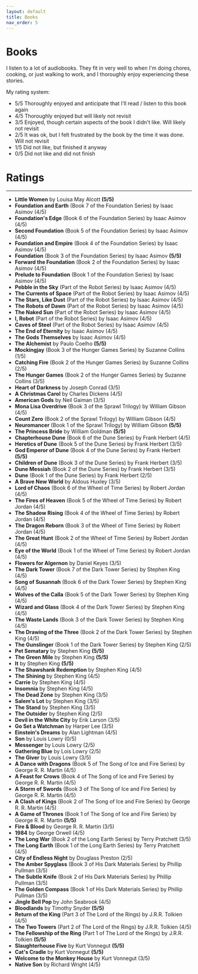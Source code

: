 ```yaml
---
layout: default
title: Books
nav_order: 5
---
```


# Books

I listen to a lot of audiobooks. They fit in very well to when I'm doing chores, cooking, or just walking to work, and I thoroughly enjoy experiencing these stories.

My rating system: 
- 5/5 Thoroughly enjoyed and anticipate that I'll read / listen to this book again
- 4/5 Thoroughly enjoyed but will likely not revisit
- 3/5 Enjoyed, though certain aspects of the book I didn't like. Will likely not revisit
- 2/5 It was ok, but I felt frustrated by the book by the time it was done. Will not revisit
- 1/5 Did not like, but finished it anyway
- 0/5 Did not like and did not finish


# Ratings

----

- **Little Women**  		by Louisa May Alcott **(5/5)**
&nbsp;
&nbsp;
- **Foundation and Earth** 	(Book 7 of the Foundation Series) by Isaac Asimov (4/5)
- **Foundation's Edge** 	(Book 6 of the Foundation Series) by Isaac Asimov (4/5)
- **Second Foundation** 	(Book 5 of the Foundation Series) by Isaac Asimov (4/5)
- **Foundation and Empire** (Book 4 of the Foundation Series) by Isaac Asimov (4/5)
- **Foundation** 			(Book 3 of the Foundation Series) by Isaac Asimov **(5/5)**
- **Forward the Foundation** (Book 2 of the Foundation Series) by Isaac Asimov (4/5)
- **Prelude to Foundation** (Book 1 of the Foundation Series) by Isaac Asimov (4/5)
- **Pebble in the Sky** 	(Part of the Robot Series) by Isaac Asimov (4/5)
- **The Currents of Space** (Part of the Robot Series) by Isaac Asimov (4/5)
- **The Stars, Like Dust** 	(Part of the Robot Series) by Isaac Asimov (4/5)
- **The Robots of Dawn** 	(Part of the Robot Series) by Isaac Asimov (4/5)
- **The Naked Sun** 		(Part of the Robot Series) by Isaac Asimov (4/5)
- **I, Robot** 				(Part of the Robot Series) by Isaac Asimov (4/5)
- **Caves of Steel** 		(Part of the Robot Series) by Isaac Asimov (4/5)
- **The End of Eternity** 	by Isaac Asimov (4/5)
- **The Gods Themselves**  	by Isaac Asimov (4/5)
&nbsp;
- **The Alchemist**  		by Paulo Coelho **(5/5)**
&nbsp;
- **Mockingjay** 			(Book 3 of the Hunger Games Series) by Suzanne Collins (1/5)
- **Catching Fire** 		(Book 2 of the Hunger Games Series) by Suzanne Collins (2/5)
- **The Hunger Games**  	(Book 2 of the Hunger Games Series) by Suzanne Collins (3/5)
&nbsp;
- **Heart of Darkness** 	by Joseph Conrad (3/5)
&nbsp;
- **A Christmas Carol** 	by Charles Dickens (4/5)
&nbsp;
- **American Gods** 		by Neil Gaiman (3/5)
&nbsp;
- **Mona Lisa Overdrive** 	(Book 3 of the Sprawl Trilogy) by William Gibson (4/5)
- **Count Zero** 			(Book 2 of the Sprawl Trilogy) by William Gibson (4/5)
- **Neuromancer** 			(Book 1 of the Sprawl Trilogy) by William Gibson **(5/5)**
&nbsp;
- **The Princess Bride** 	by William Goldman **(5/5)**
&nbsp;
- **Chapterhouse Dune** 	(Book 6 of the Dune Series) by Frank Herbert (4/5)
- **Heretics of Dune** 		(Book 5 of the Dune Series) by Frank Herbert (3/5)
- **God Emperor of Dune** 	(Book 4 of the Dune Series) by Frank Herbert **(5/5)**
- **Children of Dune** 		(Book 3 of the Dune Series) by Frank Herbert (3/5)
- **Dune Messiah** 			(Book 2 of the Dune Series) by Frank Herbert (3/5)
- **Dune** 					(Book 1 of the Dune Series) by Frank Herbert (2/5)
&nbsp;
- **A Brave New World** 	by Aldous Huxley (3/5)
&nbsp;
- **Lord of Chaos** 		(Book 6 of the Wheel of Time Series) by Robert Jordan (4/5)
- **The Fires of Heaven** 	(Book 5 of the Wheel of Time Series) by Robert Jordan (4/5)
- **The Shadow Rising** 	(Book 4 of the Wheel of Time Series) by Robert Jordan (4/5)
- **The Dragon Reborn** 	(Book 3 of the Wheel of Time Series) by Robert Jordan (4/5)
- **The Great Hunt** 		(Book 2 of the Wheel of Time Series) by Robert Jordan (4/5)
- **Eye of the World** 		(Book 1 of the Wheel of Time Series) by Robert Jordan (4/5)
&nbsp;
- **Flowers for Algernon** 	by Daniel Keyes (3/5)
&nbsp;
- **The Dark Tower** 		(Book 7 of the Dark Tower Series) by Stephen King (4/5)
- **Song of Susannah** 		(Book 6 of the Dark Tower Series) by Stephen King (4/5)
- **Wolves of the Calla** 	(Book 5 of the Dark Tower Series) by Stephen King (4/5)
- **Wizard and Glass** 		(Book 4 of the Dark Tower Series) by Stephen King (4/5)
- **The Waste Lands** 		(Book 3 of the Dark Tower Series) by Stephen King (4/5)
- **The Drawing of the Three** (Book 2 of the Dark Tower Series) by Stephen King (4/5)
- **The Gunslinger** 		(Book 1 of the Dark Tower Series) by Stephen King (2/5)
- **Pet Sematary** 			by Stephen King **(5/5)**
- **The Green Mile** 		by Stephen King **(5/5)**
- **It** 					by Stephen King **(5/5)**
- **The Shawshank Redemption** by Stephen King (4/5)
- **The Shining** 			by Stephen King (4/5)
- **Carrie** 				by Stephen King (4/5)
- **Insomnia** 				by Stephen King (4/5)
- **The Dead Zone** 		by Stephen King (3/5)
- **Salem's Lot** 			by Stephen King (3/5)
- **The Stand** 			by Stephen King (3/5)
- **The Outsider** 			by Stephen King (2/5)
&nbsp;
- **Devil in the White City** by Erik Larson (3/5)
&nbsp;
- **Go Set a Watchman** 	by Harper Lee (3/5)
&nbsp;
- **Einstein's Dreams** 	by Alan Lightman (4/5)
&nbsp;
- **Son** 					by Louis Lowry (0/5)
- **Messenger** 			by Louis Lowry (2/5)
- **Gathering Blue** 		by Lois Lowry (2/5)
- **The Giver** 			by Louis Lowry (3/5)
&nbsp;
- **A Dance with Dragons** 	(Book 5 of The Song of Ice and Fire Series) by George R. R.  Martin (4/5)
- **A Feast for Crows** 	(Book 4 of The Song of Ice and Fire Series) by George R. R.  Martin (4/5)
- **A Storm of Swords** 	(Book 3 of The Song of Ice and Fire Series) by George R. R.  Martin (4/5)
- **A Clash of Kings** 		(Book 2 of The Song of Ice and Fire Series) by George R. R.  Martin (4/5)
- **A Game of Thrones** 	(Book 1 of The Song of Ice and Fire Series) by George R. R.  Martin **(5/5)**
- **Fire & Blood** 			by George R. R.  Martin (3/5)
&nbsp;
- **1984** 					by George Orwell (4/5)
&nbsp;
- **The Long War** 			(Book 2 of the Long Earth Series) by Terry Pratchett (3/5)
- **The Long Earth** 		(Book 1 of the Long Earth Series) by Terry Pratchett (4/5)
&nbsp;
- **City of Endless Night** by Douglass Preston (2/5)
&nbsp;
- **The Amber Spyglass** 	(Book 3 of His Dark Materials Series) by Phillip Pullman (3/5)
- **The Subtle Knife** 		(Book 2 of His Dark Materials Series) by Phillip Pullman (3/5)
- **The Golden Compass** 	(Book 1 of His Dark Materials Series) by Phillip Pullman (3/5)
&nbsp;
- **Jingle Bell Pop** 		by John Seabrook (4/5)
&nbsp;
- **Bloodlands** 			by Timothy Snyder **(5/5)**
&nbsp;
- **Return of the King** 	(Part 3 of The Lord of the Rings) by J.R.R. Tolkien (4/5)
- **The Two Towers** 		(Part 2 of The Lord of the Rings) by J.R.R. Tolkien (4/5)
- **The Fellowship of the Ring** (Part 1 of The Lord of the Rings) by J.R.R. Tolkien **(5/5)**
&nbsp;
- **Slaughterhouse Five** 	by Kurt Vonnegut **(5/5)**
- **Cat's Cradle** 			by Kurt Vonnegut **(5/5)**
- **Welcome to the Monkey House** by Kurt Vonnegut (3/5)
&nbsp;
- **Native Son** 			by Richard Wright (4/5)
